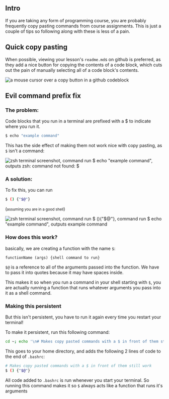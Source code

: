 ## Intro
If you are taking any form of programming course, you are probably frequently copy pasting commands from course assignments. This is just a couple of tips so following along with these is less of a pain.

## Quick copy pasting
When possible, viewing your lesson's `readme.md`s on github is preferred, as they add a nice button for copying the contents of a code block, which cuts out the pain of manually selecting all of a code block's contents.

![a mouse cursor over a copy button in a github codeblock](https://i.imgur.com/7d1d4XT.png)

## Evil command prefix fix
### The problem:
Code blocks that you run in a terminal are prefixed with a $ to indicate where you run it.
```sh
$ echo "example command"
```

This has the side effect of making them not work nice with copy pasting, as `$` isn't a command:

![zsh terminal screenshot, command run `$ echo "example command"`, outputs `zsh: command not found: $`](https://i.imgur.com/TjkRrr5.png)

### A solution:

To fix this, you can run

```sh
$ () {"$@"}
```
(<small>assuming you are in a good shell</small>)

![zsh terminal screenshot, command run `$ (){"$@"}`, command run `$ echo "example command"`, outputs `example command`](https://i.imgur.com/WXkIncO.png)

### How does this work?

basically, we are creating a function with the name `$`:
```
functionName (args) {shell command to run}
```

`$@` is a reference to all of the arguments passed into the function. We have to pass it into quotes because it may have spaces inside.

This makes it so when you run a command in your shell starting with `$`, you are actually running a function that runs whatever arguments you pass into it as a shell command.

### Making this persistent

But this isn't persistent, you have to run it again every time you restart your terminal!

To make it persistent, run this following command:
```sh
cd ~; echo '\n# Makes copy pasted commands with a $ in front of them still work\n$ () {"$@"}' > .bashrc
```

This goes to your home directory, and adds the following 2 lines of code to the end of `.bashrc`:
```sh
# Makes copy pasted commands with a $ in front of them still work
$ () {"$@"}
```
All code added to `.bashrc` is run whenever you start your terminal. So running this command makes it so `$` always acts like a function that runs it's arguments